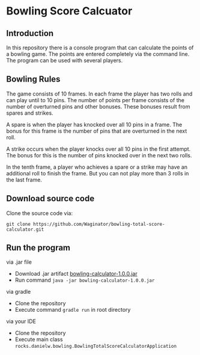 # Bowling Score Calcuator

## Introduction
In this repository there is a console program that can calculate the points of a bowling game. 
The points are entered completely via the command line. The program can be used with several players.

## Bowling Rules
The game consists of 10 frames. In each frame the player has two rolls and can play until to 10 pins. 
The number of points per frame consists of the number of overturned pins and other bonuses. 
These bonuses result from spares and strikes.

A spare is when the player has knocked over all 10 pins in a frame. The bonus for this
frame is the number of pins that are overturned in the next roll. 

A strike occurs when the player knocks over all 10 pins in the first attempt. The bonus for this is the
number of pins knocked over in the next two rolls.

In the tenth frame, a player who achieves a spare or a strike may have an additional roll
to finish the frame. But you can not play more than 3 rolls in the last frame.

## Download source code

Clone the source code via:

```
git clone https://github.com/Waginator/bowling-total-score-calculator.git
```

## Run the program

via .jar file
- Download .jar artifact [bowling-calculator-1.0.0.jar](https://github.com/Waginator/bowling-total-score-calculator/blob/master/src/artifacts/bowling-calculator-1.0.0.jar)
- Run command `java -jar bowling-calculator-1.0.0.jar`

via gradle
- Clone the repository
- Execute command `gradle run` in root directory

via your IDE
- Clone the repository
- Execute main class `rocks.danielw.bowling.BowlingTotalScoreCalculatorApplication`
